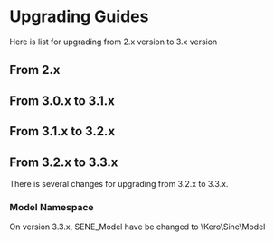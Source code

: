 # Upgrading Guides

Here is list for upgrading from 2.x version to 3.x version

## From 2.x

## From 3.0.x to 3.1.x

## From 3.1.x to 3.2.x

## From 3.2.x to 3.3.x

There is several changes for upgrading from 3.2.x to 3.3.x.

### Model Namespace

On version 3.3.x, SENE_Model have be changed to \Kero\Sine\Model
